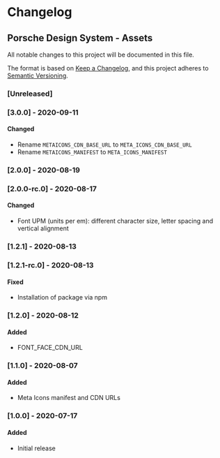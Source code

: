# Changelog
 
## Porsche Design System - Assets
All notable changes to this project will be documented in this file.

The format is based on [Keep a Changelog](https://keepachangelog.com/en/1.0.0/),
and this project adheres to [Semantic Versioning](https://semver.org/spec/v2.0.0.html).

### [Unreleased]

### [3.0.0] - 2020-09-11

#### Changed
- Rename `METAICONS_CDN_BASE_URL` to `META_ICONS_CDN_BASE_URL`
- Rename `METAICONS_MANIFEST` to `META_ICONS_MANIFEST`

### [2.0.0] - 2020-08-19

### [2.0.0-rc.0] - 2020-08-17

#### Changed
- Font UPM (units per em): different character size, letter spacing and vertical alignment

### [1.2.1] - 2020-08-13

### [1.2.1-rc.0] - 2020-08-13

#### Fixed
- Installation of package via npm

### [1.2.0] - 2020-08-12

#### Added
- FONT_FACE_CDN_URL

### [1.1.0] - 2020-08-07

#### Added
- Meta Icons manifest and CDN URLs

### [1.0.0] - 2020-07-17

#### Added
- Initial release